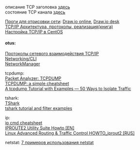 описание TCP заголовка [здесь](https://networkguru.ru/protokol-transportnogo-urovnia-tcp-chto-nuzhno-znat/)  
состояние TCP канала [здесь](https://it.wikireading.ru/12810)  


[Проги для отрисовки сети](http://blog.netskills.ru/2018/09/chem-risovat-shemu-sety.html): [Draw.io online](https://app.diagrams.net/), [Draw.io desk](https://github.com/jgraph/drawio-desktop/releases/tag/v13.0.1)  
[TCP/IP Архитектура, протоколы, реализация(книга)](https://it.wikireading.ru/12404)  
[Настройка TCP/IP в CentOS](http://linux.mixed-spb.ru/network/centos-tcpip.php)  

#### otus:  
[Протоколы сетевого взаимодействия TCP/IP](https://www.opennet.ru/docs/RUS/tcpip/)  
[Networking/CLI](https://fedoraproject.org/wiki/Networking/CLI)  
[NetworkManager](https://www.hogarthuk.com/?q=node/8)   

tcpdump:  
[Packet Analyzer: TCPDUMP](https://www.thegeekstuff.com/2010/08/tcpdump-command-examples)  
[TCPDUMP: a simple cheatsheet](https://www.andreafortuna.org/2018/07/18/tcpdump-a-simple-cheatsheet/)  
[A tcpdump Tutorial with Examples — 50 Ways to Isolate Traffic](https://danielmiessler.com/study/tcpdump/)  

tshark:  
[TShark](https://www.wireshark.org/docs/man-pages/tshark.html)  
[tshark tutorial and filter examples](https://hackertarget.com/tshark-tutorial-and-filter-examples/)  

ip:  
[ip cmd cheatsheet](https://access.redhat.com/sites/default/files/attachments/rh_ip_command_cheatsheet_1214_jcs_print.pdf)  
[IPROUTE2 Utility Suite Howto [EN]](http://policyrouting.org/iproute2-toc.html)  
[Linux Advanced Routing & Traffic Control HOWTO_iprout2 [RUS]](https://www.opennet.ru/docs/RUS/LARTC/) 

netstat:
[7 примеров использования netstat](https://well-web.net/netstat)  
